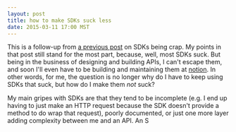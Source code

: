 ```yaml
---
layout: post
title: how to make SDKs suck less
date: 2015-03-11 17:00 MST
---
```


This is a follow-up from [a previous post](http://shelbyswitzer.com/blog/2014/10/01/sdks-suck/) on SDKs being crap. My points in that post still stand for the most part, because, well, most SDKs suck. But being in the business of designing and building APIs, I can't escape them, and soon I'll even have to be building and maintaining them at [notion](http://getnotion.com).  In other words, for me, the question is no longer why do I have to keep using SDKs that suck, but how do I make them *not* suck?

My main gripes with SDKs are that they tend to be incomplete (e.g. I end up having to just make an HTTP request because the SDK doesn't provide a method to do wrap that request), poorly documented, or just one more layer adding complexity between me and an API. An S